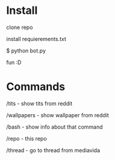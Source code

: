# Install

clone repo

install requierements.txt

$ python bot.py

fun :D

# Commands

/tits - show tits from reddit

/wallpapers - show wallpaper from reddit

/bash <command> - show info about that command

/repo - this repo

/thread - go to thread from mediavida

